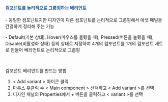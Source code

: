 <h4 data-ke-size="size20"><span style="color: #1a5490;"><b>컴포넌트를 놀리적으로 그룹핑하는 베리언트</b></span></h4>
<p data-ke-size="size16">- 동일한 컴포넌트지만 디자인이 다른 컴포넌트를 논리적으로 그룹핑해서 에셋 패널을 간결하게 정리해 주는 기능</p>
<p data-ke-size="size16">- Default(기본 상태), Hover(마우스를 올렸을 때), Pressed(버튼을 눌렀을 때), Disable(비활성화 상태) 등의 상태로 지정하여 4개의 컴포넌트를 1개의 컴포넌트 세트로 만들어 베리언트로 논리적으로 그룹핑</p>
<p data-ke-size="size16">&nbsp;</p>
<p data-ke-size="size16">컴포넌트 베리언트를 만드는 방법</p>
<ol style="list-style-type: decimal;" data-ke-list-type="decimal">
<li>&lt; Add variant &gt; 아이콘 클릭</li>
<li>마우스 우클릭 수 &lt; Main component &gt; 선택하고 &lt; Add variant &gt;를 선택</li>
<li>디자인 패널의 Properties에서 + 버튼을 클릭하고 &lt; variant &gt;를 선택</li>
</ol>
<p data-ke-size="size16">&nbsp;</p>
<p data-ke-size="size16">&nbsp;</p>